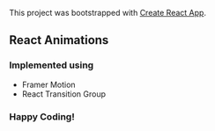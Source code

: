 This project was bootstrapped with [Create React App](https://github.com/facebookincubator/create-react-app).

## React Animations

### Implemented using

- Framer Motion
- React Transition Group

### Happy Coding!
